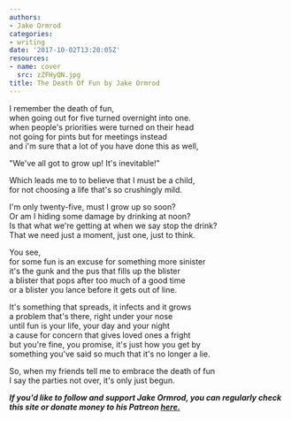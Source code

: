 ```yaml
---
authors:
- Jake Ormrod
categories:
- writing
date: '2017-10-02T13:20:05Z'
resources:
- name: cover
  src: zZFHyQN.jpg
title: The Death Of Fun by Jake Ormrod
---
```

I remember the death of fun,<br>
when going out for five turned overnight into one.<br>
when people's priorities were turned on their head<br>
not going for pints but for meetings instead<br>
and i'm sure that a lot of you have done this as well,<br>

"We've all got to grow up! It's inevitable!"<br>

Which leads me to to believe that I must be a child,<br>
for not choosing a life that's so crushingly mild.<br>

I'm only twenty-five, must I grow up so soon?<br>
Or am I hiding some damage by drinking at noon?<br>
Is that what we're getting at when we say stop the drink?<br>
That we need just a moment, just one, just to think.<br>

You see,<br>
for some fun is an excuse for something more sinister<br>
it's the gunk and the pus that fills up the blister<br>
a blister that pops after too much of a good time<br>
or a blister you lance before it gets out of line.<br>

It's something that spreads, it infects and it grows<br>
a problem that's there, right under your nose<br>
until fun is your life, your day and your night<br>
a cause for concern that gives loved ones a fright<br>
but you're fine, you promise, it's just how you get by<br>
something you've said so much that it's no longer a lie.<br>

So, when my friends tell me to embrace the death of fun<br>
I say the parties not over, it's only just begun.<br>

_**If you'd like to follow and support Jake Ormrod, you can regularly check this site or donate money to his Patreon [here.](https://www.patreon.com/JakeOrmrod "")**_